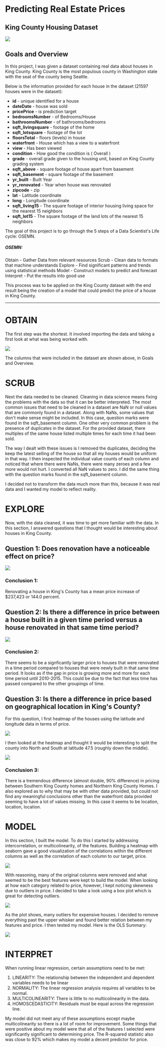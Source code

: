 # Predicting Real Estate Prices
## King County Housing Dataset

![](images/neighborhood.jpg)


## Goals and Overview

In this project, I was given a dataset containing real data about houses in King County. King County is the most populous county in Washington state with the seat of the county being Seattle.

Below is the information provided for each house in the dataset (21597 houses were in the dataset):

* **id** - unique identified for a house
* **dateDate** - house was sold
* **pricePrice** -  is prediction target
* **bedroomsNumber** -  of Bedrooms/House
* **bathroomsNumber** -  of bathrooms/bedrooms
* **sqft_livingsquare** -  footage of the home
* **sqft_lotsquare** -  footage of the lot
* **floorsTotal** -  floors (levels) in house
* **waterfront** - House which has a view to a waterfront
* **view** - Has been viewed
* **condition** - How good the condition is ( Overall )
* **grade** - overall grade given to the housing unit, based on King County grading system
* **sqft_above** - square footage of house apart from basement
* **sqft_basement** - square footage of the basement
* **yr_built** - Built Year
* **yr_renovated** - Year when house was renovated
* **zipcode** - zip
* **lat** - Latitude coordinate
* **long** - Longitude coordinate
* **sqft_living15** - The square footage of interior housing living space for the nearest 15 neighbors
* **sqft_lot15** - The square footage of the land lots of the nearest 15 neighbors

The goal of this project is to go through the 5 steps of a Data Scientist's Life cycle: OSEMN.

##### OSEMN:
Obtain - Gather Data from relevant resources 
Scrub - Clean data to formats that machine understands
Explore - Find significant patterns and trends using statistical methods
Model - Construct models to predict and forecast
Interpret - Put the results into good use

This process was to be applied on the King County dataset with the end result being the creation of a model that could predict the price of a house in King County.

------

# OBTAIN

The first step was the shortest. It involved importing the data and taking a first look at what was being worked with.

![](images/firstlook.JPG)

The columns that were included in the dataset are shown above, in Goals and Overview.

# SCRUB

Next the data needed to be cleaned. Cleaning in data science means fixing the problems with the data so that it can be better interpreted. The most common issues that need to be cleaned in a dataset are NaN or null values that are commonly found in a dataset. Along with NaNs, some values that don't make sense might be included. In this case, question marks were found in the sqft_basement column. One other very common problem is the presence of duplicates in the dataset. For the provided dataset, there multiples of the same house listed multiple times for each time it had been sold.

The way I dealt with these issues is I removed the duplicates, deciding the keep the latest selling of the house so that all my houses would be uniform in that way. I then inspected the individual value counts of each column and noticed that where there were NaNs, there were many zeroes and a few more would not hurt. I converted all NaN values to zero. I did the same thing with the question marks found in the sqft_basement column. 

I decided not to transform the data much more than this, because it was real data and I wanted my model to reflect reality.

# EXPLORE

Now, with the data cleaned, it was time to get more familiar with the data. In this section, I answered questions that I thought would be interesting about houses in King County.

## Question 1: Does renovation have a noticeable effect on price?

![](images/renovation.JPG)

### Conclusion 1:

Renovating a house in King's County has a mean price increase of $237,423 or 144.0 percent.

## Question 2: Is there a difference in price between a house built in a given time period versus a house renovated in that same time period?

![](images/renvbuilt.JPG)

### Conclusion 2:

There seems to be a signficantly larger price to houses that were renovated in a time period compared to houses that were newly built in that same time period. It looks as if the gap in price is growing more and more for each time period until 2010-2015. This could be due to the fact that less time has passed compared to the other groupings of time.

## Question 3: Is there a difference in price based on geographical location in King's County?

For this question, I first heatmap of the houses using the latitude and longitude data in terms of price.

![](images/king.JPG)

I then looked at the heatmap and thought it would be interesting to split the county into North and South at latitude 47.5 (roughly down the middle).

![](images/northvsouth.JPG)

### Conclusion 3:

There is a tremendous difference (almost double, 90% difference) in pricing between Southern King County homes and Northern King County Homes. I also explored as to why that may be with other data provided, but could not find any meaningful conclusions other than the waterfront data provided seeming to have a lot of values missing. In this case it seems to be location, location, location.

# MODEL

In this section, I built the model. To do this I started by addressing intercorrelation, or multicolinearity, of the features. Building a heatmap with seaborn gave a good visualization of the correlations within the different columns as well as the correlation of each column to our target, price.

![](images/heatmap.JPG)

With reasoning, many of the original columns were removed and what seemed to be the best features were kept to build the model. When looking at how each category related to price, however, I kept noticing skewness due to outliers in price. I decided to take a look using a box plot which is great for detecting outliers.

![](images/priceoutliers.JPG)

As the plot shows, many outliers for expensive houses. I decided to remove everything past the upper whisker and found better relation between my features and price. I then tested my model. Here is the OLS Summary:

![](images/ols.JPG)

# INTERPRET

When running linear regression, certain assumptions need to be met:

1. LINEARITY: The relationship between the independent and dependent variables needs to be linear
2. NORMALITY: The linear regression analysis requires all variables to be normal.
3. MULTICOLINEARITY: There is little to no multicolinearity in the data.
4. HOMOSCEDASTICITY: Residuals must be equal across the regression line.

My model did not meet any of these assumptions except maybe multicolinearity so there is a lot of room for improvement. Some things that were positive about my model were that all of the features I selected were significantly significant to determining price. The R-squared statistic also was close to 92% which makes my model a decent predictor for price.